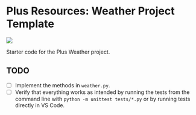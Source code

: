 # Plus Resources: Weather Project Template

<!-- See https://stackoverflow.com/questions/60193771/a-badge-in-github-template-repository-that-will-refer-to-clones-build-status-n -->
<!-- Use relative link so that this badge refers to the "cloned" repo and not this tempate repo -->
![](../../workflows/Tests/badge.svg)

Starter code for the Plus Weather project.

## TODO

- [ ] Implement the methods in `weather.py`.
- [ ] Verify that everything works as intended by running the tests from the command line with
`python -m unittest tests/*.py` or by running tests directly in VS Code.
